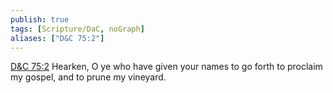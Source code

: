 ```yaml
---
publish: true
tags: [Scripture/DaC, noGraph]
aliases: ["D&C 75:2"]
---
```

[D&C 75:2](https://churchofjesuschrist.org/study/scriptures/dc-testament/dc/75?lang=eng&id=p2#p2) Hearken, O ye who have given your names to go forth to proclaim my gospel, and to prune my vineyard.
